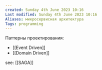 ```yaml
---
created: Sunday 4th June 2023 10:16
Last modified: Sunday 4th June 2023 10:16
Aliases: микросервисная архитектура
Tags: programming
---
```


Паттерны проектирования:
- [[Event Driven]]
- [[Domain Driven]]


see: [[SAGA]] 